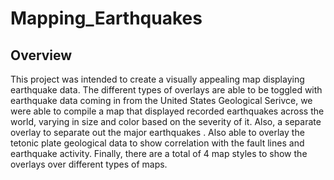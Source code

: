 # Mapping_Earthquakes
## Overview
This project was intended to create a visually appealing map displaying earthquake data. The different types of overlays are able to be toggled with earthquake data coming in from the United States Geological Serivce, we were able to compile a map that displayed recorded earthquakes across the world, varying in size and color based on the severity of it. Also, a separate overlay to separate out the major earthquakes . Also able to overlay the tetonic plate geological data to show correlation with the fault lines and earthquake activity. Finally, there are a total of 4 map styles to show the overlays over different types of maps. 
